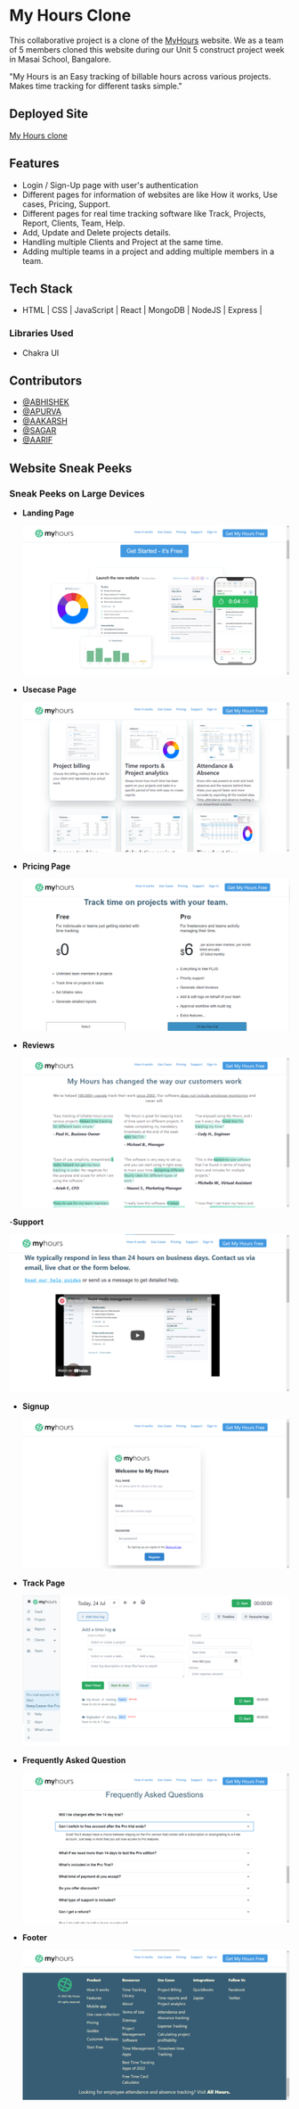 # My Hours Clone

This collaborative project is a clone of the [MyHours](https://myhours.com) website. We as a team of 5 members cloned this website during our Unit 5 construct project week in Masai School, Bangalore.

"My Hours is an Easy tracking of billable hours across various projects. Makes time tracking for different tasks simple."

## Deployed Site

[My Hours clone](https://myhours.com)

## Features

- Login / Sign-Up page with user's authentication
- Different pages for information of websites are like How it works, Use cases, Pricing, Support.
- Different pages for real time tracking software like Track, Projects, Report, Clients, Team, Help.
- Add, Update and Delete projects details.
- Handling multiple Clients and Project at the same time.
- Adding multiple teams in a project and adding multiple members in a team.

## Tech Stack

- HTML | CSS | JavaScript | React | MongoDB | NodeJS | Express |

### Libraries Used

- Chakra UI

## Contributors

- [@ABHISHEK](https://github.com/callmeabhi1997)
- [@APURVA](https://github.com/APURVA-DIVAKAR)
- [@AAKARSH](https://github.com/aakarsh604)
- [@SAGAR](https://github.com/kothadiyasagar)
- [@AARIF](https://github.com/Aarif5435)

## Website Sneak Peeks

### Sneak Peeks on Large Devices

- **Landing Page**

  ![Homepage](./Website%20sneak%20peeks/Homepage.png?raw=true)

- **Usecase Page**

  ![Usecase](./Website%20sneak%20peeks/Usecase.png?raw=true)

- **Pricing Page**

  ![Pricing](./Website%20sneak%20peeks/Pricing.png?raw=true)

- **Reviews**

  ![Reviews](./Website%20sneak%20peeks/Reviews.png?raw=true)

-**Support**

  ![Support](./Website%20sneak%20peeks/Support.png?raw=true)

- **Signup**

  ![Signup](./Website%20sneak%20peeks/Signup.png?raw=true)

- **Track Page**

  ![Track](./Website%20sneak%20peeks/Track.png?raw=true)

- **Frequently Asked Question**

  ![FAQ](./Website%20sneak%20peeks/FAQ.png?raw=true)

- **Footer**

  ![Footer](./Website%20sneak%20peeks/Footer.png?raw=true)
